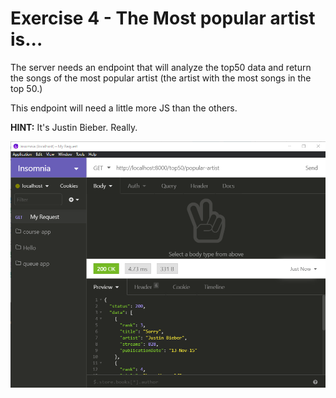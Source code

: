 # Exercise 4 - The Most popular artist is...

The server needs an endpoint that will analyze the top50 data and return the songs of the most popular artist (the artist with the most songs in the top 50.)

This endpoint will need a little more JS than the others.

**HINT:** It's Justin Bieber. Really.

![insomnia ex5](../__lecture/assets/insomnia_popular-artist.png)
